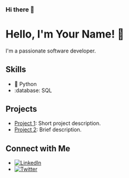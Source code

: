 ### Hi there 👋

<!--
**arif9799/arif9799** is a ✨ _special_ ✨ repository because its `README.md` (this file) appears on your GitHub profile.

Here are some ideas to get you started:

- 🔭 I’m currently working on ...
- 🌱 I’m currently learning ...
- 👯 I’m looking to collaborate on ...
- 🤔 I’m looking for help with ...
- 💬 Ask me about ...
- 📫 How to reach me: ...
- 😄 Pronouns: ...
- ⚡ Fun fact: ...
-->

# Hello, I'm Your Name! 👋

I'm a passionate software developer.

## Skills

- :snake: Python
- :database: SQL

## Projects

- [Project 1](link-to-project-1): Short project description.
- [Project 2](link-to-project-2): Brief description.

## Connect with Me

- [![LinkedIn](https://img.shields.io/badge/LinkedIn-YourName-blue?style=flat-square&logo=linkedin)](link-to-linkedin)
- [![Twitter](https://img.shields.io/badge/Twitter-YourHandle-blue?style=flat-square&logo=twitter)](link-to-twitter)

